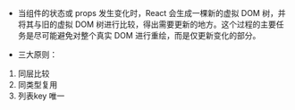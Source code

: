 - 当组件的状态或 props 发生变化时，React 会生成一棵新的虚拟 DOM 树，并将其与旧的虚拟 DOM 树进行比较，得出需要更新的地方。这个过程的主要任务是尽可能避免对整个真实 DOM 进行重绘，而是仅更新变化的部分。

- 三大原则：
1. 同层比较
2. 同类型复用
3. 列表key 唯一